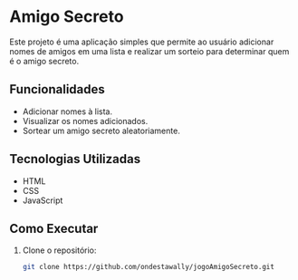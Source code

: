 # Amigo Secreto

Este projeto é uma aplicação simples que permite ao usuário adicionar nomes de amigos em uma lista e realizar um sorteio para determinar quem é o amigo secreto.

## Funcionalidades

- Adicionar nomes à lista.
- Visualizar os nomes adicionados.
- Sortear um amigo secreto aleatoriamente.

## Tecnologias Utilizadas

- HTML
- CSS
- JavaScript

## Como Executar

1. Clone o repositório:
   ```bash   
   git clone https://github.com/ondestawally/jogoAmigoSecreto.git
   ```